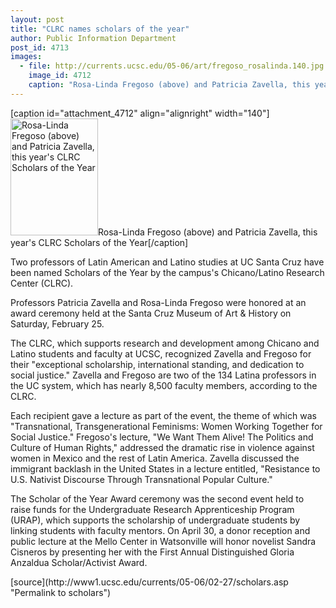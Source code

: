 ```yaml
---
layout: post
title: "CLRC names scholars of the year"
author: Public Information Department
post_id: 4713
images:
  - file: http://currents.ucsc.edu/05-06/art/fregoso_rosalinda.140.jpg
    image_id: 4712
    caption: "Rosa-Linda Fregoso (above) and Patricia Zavella, this year's CLRC Scholars of the Year"
---
```


[caption id="attachment_4712" align="alignright" width="140"]<a href="http://localhost/mysite/wp-content/uploads/2006/02/fregoso_rosalinda.140.jpg"><img class="size-full wp-image-4712" src="http://localhost/mysite/wp-content/uploads/2006/02/fregoso_rosalinda.140.jpg" alt="Rosa-Linda Fregoso (above) and Patricia Zavella, this year's CLRC Scholars of the Year" width="140" height="187" /></a>Rosa-Linda Fregoso (above) and Patricia Zavella, this year's CLRC Scholars of the Year[/caption]
<a name="content" id="content"></a>
<p>
  Two professors of Latin American and Latino studies at UC Santa Cruz have been named Scholars of the Year by the campus's Chicano/Latino Research Center (CLRC).
</p>
<p>
  Professors Patricia Zavella and Rosa-Linda Fregoso were honored at an award ceremony held at the Santa Cruz Museum of Art &amp; History on Saturday, February 25.
</p>
<p>
  The CLRC, which supports research and development among Chicano and Latino students and faculty at UCSC, recognized Zavella and Fregoso for their "exceptional scholarship, international standing, and dedication to social justice." Zavella and Fregoso are two of the 134 Latina professors in the UC system, which has nearly 8,500 faculty members, according to the CLRC.
</p>
<p>
  Each recipient gave a lecture as part of the event, the theme of which was "Transnational, Transgenerational Feminisms: Women Working Together for Social Justice." Fregoso's lecture, "We Want Them Alive! The Politics and Culture of Human Rights," addressed the dramatic rise in violence against women in Mexico and the rest of Latin America. Zavella discussed the immigrant backlash in the United States in a lecture entitled, "Resistance to U.S. Nativist Discourse Through Transnational Popular Culture."
</p>
<p>
  The Scholar of the Year Award ceremony was the second event held to raise funds for the Undergraduate Research Apprenticeship Program (URAP), which supports the scholarship of undergraduate students by linking students with faculty mentors. On April 30, a donor reception and public lecture at the Mello Center in Watsonville will honor novelist Sandra Cisneros by presenting her with the First Annual Distinguished Gloria Anzaldua Scholar/Activist Award.<br>
</p>
[source](http://www1.ucsc.edu/currents/05-06/02-27/scholars.asp "Permalink to scholars")
